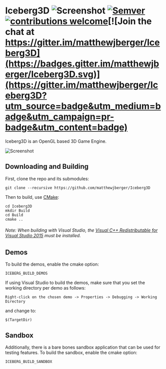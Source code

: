 # Iceberg3D ![Screenshot](http://imgur.com/BKjpnp1.png) [![Semver](http://img.shields.io/SemVer/0.1.0.png)](http://semver.org/spec/v0.1.0.html) [![contributions welcome](https://img.shields.io/badge/contributions-welcome-brightgreen.svg?style=flat)](https://github.com/matthewjberger/Iceberg3D/issues)[![Join the chat at https://gitter.im/matthewjberger/Iceberg3D](https://badges.gitter.im/matthewjberger/Iceberg3D.svg)](https://gitter.im/matthewjberger/Iceberg3D?utm_source=badge&utm_medium=badge&utm_campaign=pr-badge&utm_content=badge)

Iceberg3D is an OpenGL based 3D Game Engine.

![Screenshot](http://imgur.com/fGLzSfE.jpg)

## Downloading and Building

First, clone the repo and its submodules:

    git clone --recursive https://github.com/matthewjberger/Iceberg3D
    
Then to build, use [CMake](https://cmake.org/):

    cd Iceberg3D
    mkdir Build
    cd Build
    cmake ..

###### Note: When building with Visual Studio, the [Visual C++ Redistributable for Visual Studio 2015](https://www.microsoft.com/en-us/download/details.aspx?id=48145) must be installed. 

## Demos
To build the demos, enable the cmake option:

    ICEBERG_BUILD_DEMOS
    
If using Visual Studio to build the demos, make sure that you set the working directory per demo as follows:

    Right-click on the chosen demo -> Properties -> Debugging -> Working Directory
    
and change to:
    
    $(TargetDir)

## Sandbox

Additionally, there is a bare bones sandbox application that can be used for testing features. To build the sandbox, enable the cmake option:

    ICEBERG_BUILD_SANDBOX
